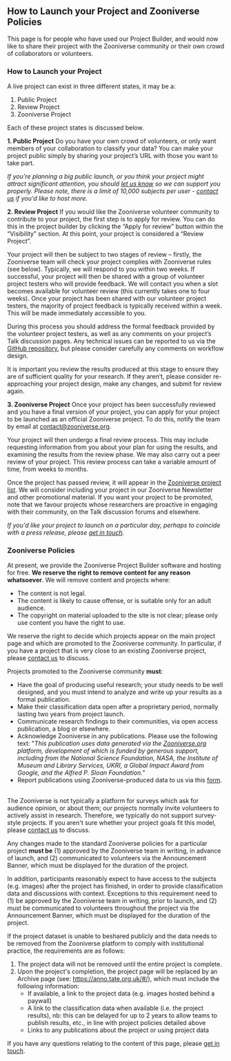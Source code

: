 ## How to Launch your Project and Zooniverse Policies
This page is for people who have used our Project Builder, and would now like to share their project with the Zooniverse community or their own crowd of collaborators or volunteers.
&nbsp;

### How to Launch your Project
A live project can exist in three different states, it may be a:

1. Public Project
2. Review Project
3. Zooniverse Project

Each of these project states is discussed below.
&nbsp;

**1. Public Project**
Do you have your own crowd of volunteers, or only want members of your collaboration to classify your data? You can make your project public simply by sharing your project’s URL with those you want to take part.

_If you're planning a big public launch, or you think your project might attract significant attention, you should [let us know](https://zooniverse.org/about/contact) so we can support you properly. Please note, there is a limit of 10,000 subjects per user - [contact us](https://zooniverse.org/about/contact) if you'd like to host more._
&nbsp;

**2. Review Project**
If you would like the Zooniverse volunteer community to contribute to your project, the first step is to apply for review. You can do this in the project builder by clicking the “Apply for review” button within the “Visibility” section. At this point, your project is considered a “Review Project”.

Your project will then be subject to two stages of review – firstly, the Zooniverse team will check your project complies with Zooniverse rules (see below). Typically, we will respond to you within two weeks. If successful, your project will then be shared with a group of volunteer project testers who will provide feedback. We will contact you when a slot becomes available for volunteer review (this currently takes one to four weeks). Once your project has been shared with our volunteer project testers, the majority of project feedback is typically received within a week. This will be made immediately accessible to you.

During this process you should address the formal feedback provided by the volunteer project testers, as well as any comments on your project’s Talk discussion pages. Any technical issues can be reported to us via the [GitHub repository](https://github.com/zooniverse/Panoptes-Front-End), but please consider carefully any comments on workflow design.

It is important you review the results produced at this stage to ensure they are of sufficient quality for your research. If they aren’t, please consider re-approaching your project design, make any changes, and submit for review again.
&nbsp;

**3. Zooniverse Project**
Once your project has been successfully reviewed and you have a final version of your project, you can apply for your project to be launched as an official Zooniverse project. To do this, notify the team by email at contact@zooniverse.org.

Your project will then undergo a final review process. This may include requesting information from you about your plan for using the results, and examining the results from the review phase. We may also carry out a peer review of your project. This review process can take a variable amount of time, from weeks to months.

Once the project has passed review, it will appear in the [Zooniverse project list](https://zooniverse.org/projects/). We will consider including your project in our Zooniverse Newsletter and other promotional material. If you want your project to be promoted, note that we favour projects whose researchers are proactive in engaging with their community, on the Talk discussion forums and elsewhere.

_If you'd like your project to launch on a particular day, perhaps to coincide with a press release, please [get in touch](https://zooniverse.org/about/contact)._
&nbsp;

### Zooniverse Policies
At present, we provide the Zooniverse Project Builder software and hosting for free. **We reserve the right to remove content for any reason whatsoever**. We will remove content and projects where:

- The content is not legal.
- The content is likely to cause offense, or is suitable only for an adult audience.
- The copyright on material uploaded to the site is not clear; please only use content you have the right to use.

We reserve the right to decide which projects appear on the main project page and which are promoted to the Zooniverse community. In particular, if you have a project that is very close to an existing Zooniverse project, please [contact us](https://zooniverse.org/about/contact) to discuss.

Projects promoted to the Zooniverse community **must**:

- Have the goal of producing useful research; your study needs to be well designed, and you must intend to analyze and write up your results as a formal publication.
- Make their classification data open after a proprietary period, normally lasting two years from project launch.
- Communicate research findings to their communities, via open access publication, a blog or elsewhere.
- Acknowledge Zooniverse in any publications. Please use the following text:
"_This publication uses data generated via the [Zooniverse.org](https://www.zooniverse.org/) platform, development of which is funded by generous support, including from the National Science Foundation, NASA, the Institute of Museum and Library Services, UKRI, a Global Impact Award from Google, and the Alfred P. Sloan Foundation._"
- Report publications using Zooniverse-produced data to us via this [form](https://docs.google.com/forms/d/18jwLbtV_6M5HCM74xNFtFbiiszWAxpC5IGHaToYjeiw/viewform).
&nbsp;

The Zooniverse is not typically a platform for surveys which ask for audience opinion, or about them; our projects normally invite volunteers to actively assist in research. Therefore, we typically do not support survey-style projects. If you aren't sure whether your project goals fit this model, please [contact us](https://zooniverse.org/about/contact) to discuss.

Any changes made to the standard Zooniverse policies for a particular project **must be** (1) approved by the Zooniverse team in writing, in advance of launch, and (2) communicated to volunteers via the Announcement Banner, which must be displayed for the duration of the project.

In addition, participants reasonably expect to have access to the subjects (e.g. images) after the project has finished, in order to provide classification data and discussions with context. Exceptions to this requirement need to (1) be approved by the Zooniverse team in writing, prior to launch, and (2) must be communicated to volunteers throughout the project via the Announcement Banner, which must be displayed for the duration of the project. 

If the project dataset is unable to beshared publicly and the data needs to be removed from the Zooniverse platform to comply with institutional practice, the requirements are as follows:

1. The project data will not be removed until the entire project is complete.
2. Upon the project's completion, the project page will be replaced by an Archive page (see: https://anno.tate.org.uk/#/), which must include the following information:
    - If available, a link to the project data (e.g. images hosted behind a paywall)
    - A link to the classification data when available (i.e. the project results), nb: this can be delayed for up to 2 years to allow teams to publish results, etc., in line with project policies detailed above
    - Links to any publications about the project or using project data

If you have any questions relating to the content of this page, please [get in touch](https://zooniverse.org/about/contact).
